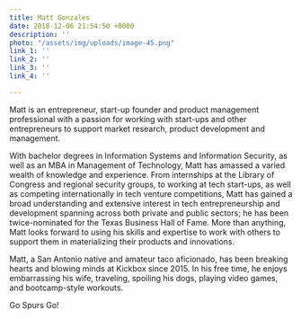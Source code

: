 ```yaml
---
title: Matt Gonzales
date: 2018-12-06 21:54:50 +0000
description: ''
photo: "/assets/img/uploads/image-45.png"
link_1: ''
link_2: ''
link_3: ''
link_4: ''

---
```

Matt is an entrepreneur, start-up founder and product management professional with a passion for working with start-ups and other entrepreneurs to support market research, product development and management.

With bachelor degrees in Information Systems and Information Security, as well as an MBA in Management of Technology, Matt has amassed a varied wealth of knowledge and experience. From internships at the Library of Congress and regional security groups, to working at tech start-ups, as well as competing internationally in tech venture competitions, Matt has gained a broad understanding and extensive interest in tech entrepreneurship and development spanning across both private and public sectors; he has been twice-nominated for the Texas Business Hall of Fame. More than anything, Matt looks forward to using his skills and expertise to work with others to support them in materializing their products and innovations.

Matt, a San Antonio native and amateur taco aficionado, has been breaking hearts and blowing minds at Kickbox since 2015. In his free time, he enjoys embarrassing his wife, traveling, spoiling his dogs, playing video games, and bootcamp-style workouts.

Go Spurs Go!